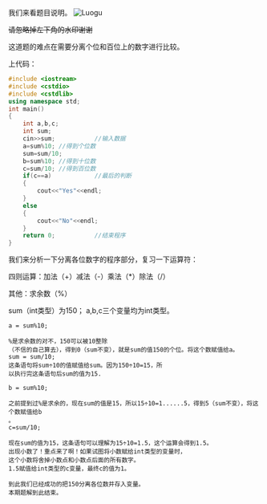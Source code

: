 我们来看题目说明。
![Luogu](https://cdn.luogu.com.cn/upload/pic/25055.png) 

~~请忽略掉左下角的水印谢谢~~

这道题的难点在需要分离个位和百位上的数字进行比较。

上代码：
```cpp
#include <iostream>
#include <cstdio>
#include <cstdlib>
using namespace std;
int main()
{
    int a,b,c;
    int sum;
    cin>>sum;           //输入数据
    a=sum%10; //得到个位数
    sum=sum/10;
    b=sum%10; //得到十位数
    c=sum/10; //得到百位数
    if(c==a)            //最后的判断
    {
    	cout<<"Yes"<<endl;
    }
    else
    {
    	cout<<"No"<<endl;
	}
	return 0;           //结束程序
}
```

我们来分析一下分离各位数字的程序部分，复习一下运算符：



四则运算：加法（+）减法（-）乘法（*）除法（/）

其他：求余数（%）  


sum（int类型）为150；
a,b,c三个变量均为int类型。

    a = sum%10;   
    
    %是求余数的对不，150可以被10整除
    （不信的自己算去），得到0（sum不变），就是sum的值150的个位。将这个数赋值给a。
    sum = sum/10;
    这条语句将sum÷10的值赋值给sum。因为150÷10=15，所
    以执行完这条语句后sum的值为15.
    
    b = sum%10;
    
    之前提到过%是求余的，现在sum的值是15，所以15÷10=1......5，得到5（sum不变），将这个数赋值给b
    。
    c=sum/10;
    
    现在sum的值为15，这条语句可以理解为15÷10=1.5，这个运算会得到1.5。
    出现小数了！重点来了啊！如果试图将小数赋给int类型的变量时，
    这个小数将舍掉小数点和小数点后面的所有数字。
    1.5赋值给int类型的c变量，最终c的值为1。
    
    到此我们已经成功的把150分离各位数并存入变量。
    本期题解到此结束。
    
    